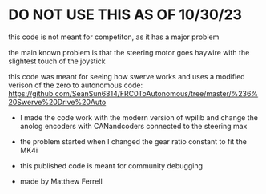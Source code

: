 # DO NOT USE THIS AS OF 10/30/23
this code is not meant for competiton, as it has a major problem

the main known problem is that the steering motor goes haywire with the slightest touch of the joystick

this code was meant for seeing how swerve works and uses a modified verison of the zero to autonomous code:
https://github.com/SeanSun6814/FRC0ToAutonomous/tree/master/%236%20Swerve%20Drive%20Auto
- I made the code work with the modern version of wpilib and change the anolog encoders with CANandcoders connected to the steering max
- the problem started when I changed the gear ratio constant to fit the MK4i
- this published code is meant for community debugging

- made by Matthew Ferrell
